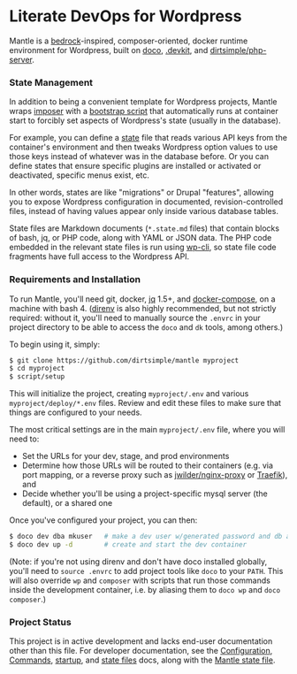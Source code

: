 # Literate DevOps for Wordpress

Mantle is a [bedrock](https://github.com/roots/bedrock)-inspired, composer-oriented, docker runtime environment for Wordpress, built on [doco](https://github.com/bashup/doco), [.devkit](https://github.com/bashup/.devkit), and [dirtsimple/php-server](https://github.com/dirtsimple/php-server).

### State Management

In addition to being a convenient template for Wordpress projects, Mantle wraps [imposer](https://github.com/dirtsimple/imposer) with a [bootstrap script](bin/startup) that automatically runs at container start to forcibly set aspects of Wordpress's state (usually in the database).

For example, you can define a [state](states/README.md) file that reads various API keys from the container's environment and then tweaks Wordpress option values to use those keys instead of whatever was in the database before.  Or you can define states that ensure specific plugins are installed or activated or deactivated, specific menus exist, etc.

In other words, states are like "migrations" or Drupal "features", allowing you to expose Wordpress configuration in documented, revision-controlled files, instead of having values appear only inside various database tables.

State files are Markdown documents (`*.state.md` files) that contain blocks of bash, jq, or PHP code, along with YAML or JSON data.  The PHP code embedded in the relevant state files is run using [wp-cli](https://wp-cli.org/), so state file code fragments have full access to the Wordpress API.

### Requirements and Installation

To run Mantle, you'll need git, docker, [jq](https://stedolan.github.io/jq/) 1.5+, and [docker-compose](https://docs.docker.com/compose/), on a machine with bash 4.  ([direnv](https://direnv.net/) is also highly recommended, but not strictly required: without it, you'll need to manually source the `.envrc` in your project directory to be able to access the `doco` and `dk` tools, among others.)

To begin using it, simply:

```bash
$ git clone https://github.com/dirtsimple/mantle myproject
$ cd myproject
$ script/setup
```

This will initialize the project, creating `myproject/.env` and various `myproject/deploy/*.env` files.  Review and edit these files to make sure that things are configured to your needs.

The most critical settings are in the main `myproject/.env` file, where you will need to:

* Set the URLs for your dev, stage, and prod environments
* Determine how those URLs will be routed to their containers (e.g. via port mapping, or a reverse proxy such as [jwilder/nginx-proxy](https://github.com/jwilder/nginx-proxy) or [Traefik](https://docs.traefik.io/)), and
* Decide whether you'll be using a project-specific mysql server (the default), or a shared one

Once you've configured your project, you can then:

```bash
$ doco dev dba mkuser   # make a dev user w/generated password and db access
$ doco dev up -d        # create and start the dev container
```

(Note: if you're not using direnv and don't have doco installed globally, you'll need to `source .envrc` to add project tools like `doco` to your `PATH`.  This will also override `wp` and `composer` with scripts that run those commands inside the development container, i.e. by aliasing them to `doco wp` and `doco composer`.)

### Project Status

This project is in active development and lacks end-user documentation other than this file.  For developer documentation, see the [Configuration](Mantle.doco.md), [Commands](Commands.md), [startup](bin/startup), and [state files](https://github.com/dirtsimple/imposer#how-states-work) docs, along with the [Mantle state file](imposer/Mantle.state.md).
